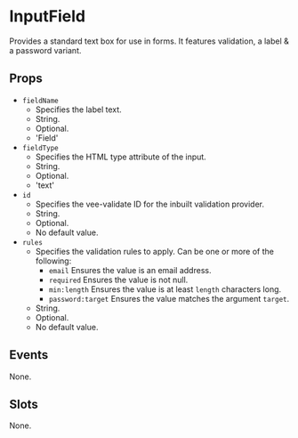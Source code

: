 # InputField

Provides a standard text box for use in forms.
It features validation, a label & a password variant.

## Props

- `fieldName`
    - Specifies the label text.
    - String.
    - Optional.
    - 'Field'
- `fieldType`
    - Specifies the HTML type attribute of the input.
    - String.
    - Optional.
    - 'text'
- `id`
    - Specifies the vee-validate ID for the inbuilt validation provider.
    - String.
    - Optional.
    - No default value.
- `rules`
    - Specifies the validation rules to apply. Can be one or more of the following:
        - `email` Ensures the value is an email address.
        - `required` Ensures the value is not null.
        - `min:length` Ensures the value is at least `length` characters long.
        - `password:target` Ensures the value matches the argument `target`.
    - String.
    - Optional.
    - No default value.

## Events

None.

## Slots

None.
